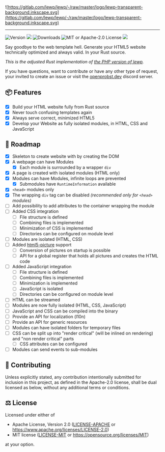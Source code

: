 ![https://gitlab.com/lewp/lewp/-/raw/master/logo/lewp-transparent-background.inkscape.svg](https://gitlab.com/lewp/lewp/-/raw/master/logo/lewp-transparent-background.inkscape.svg)

----------------

![Version](https://img.shields.io/crates/v/lewp?style=flat-square) [![](https://img.shields.io/docsrs/lewp?style=flat-square)](https://docs.rs/lewp) ![Downloads](https://img.shields.io/crates/d/lewp?style=flat-square) ![MIT or Apache-2.0 License](https://img.shields.io/crates/l/lewp?style=flat-square) [![](https://img.shields.io/discord/855726181142495242?color=154683&label=discord&style=flat-square)](https://discord.gg/nx7YtsjEbT)

Say goodbye to the web template hell. Generate your HTML5 website technically optimized and always valid. In your Rust source.

*This is the adjusted Rust implementation of [the PHP version of lewp](https://gitlab.com/lewp/lewp).*

If you have questions, want to contribute or have any other type of request, your invited to create an issue or visit the [openprobst.dev](https://openprobst.dev) discord server.

## 📦 Features

- [x] Build your HTML website fully from Rust source
- [x] Never touch confusing templates again
- [x] Always serve correct, minimized HTML5
- [x] Develop your Website as fully isolated modules, in HTML, CSS and JavaScript

## 🚌 Roadmap

- [x] Skeleton to create website with by creating the DOM
- [x] A webpage can have Modules
    - [x] Each module is surrounded by a wrapper `div`
- [x] A page is created with isolated modules (HTML only)
- [x] Modules can have Modules, infinite loops are prevented
    - [x] Submodules have `RuntimeInformation` available
- [x] `<head>` modules only
- [x] The wrapping `div` tag can be disabled *(recommended only for `<head>` modules)*
- [ ] Add possibility to add attributes to the container wrapping the module
- [ ] Added CSS integration
    - [ ] File structure is defined
    - [ ] Combining files is implemented
    - [ ] Minimization of CSS is implemented
    - [ ] Directories can be configured on module level
- [ ] Modules are isolated (HTML, CSS)
- [ ] Added [html5-picture](https://github.com/emirror-de/html5-picture) support
    - [ ] Conversion of pictures on startup is possible
    - [ ] API for a global register that holds all pictures and creates the HTML code
- [ ] Added JavaScript integration
    - [ ] File structure is defined
    - [ ] Combining files is implemented
    - [ ] Minimization is implemented
    - [ ] JavaScript is isolated
    - [ ] Directories can be configured on module level
- [ ] HTML can be streamed
- [ ] Modules are now fully isolated (HTML, CSS, JavaScript)
- [ ] JavaScript and CSS can be compiled into the binary
- [ ] Provide an API for localization (l10n)
- [ ] Provide an API for generic resources
- [ ] Modules can have isolated folders for temporary files
- [ ] CSS can be split up into "render critical" (will be inlined on rendering) and "non render critical" parts
    - [ ] CSS attributes can be configured
- [ ] Modules can send events to sub-modules

## 🤠 Contributing

Unless explicitly stated, any contribution intentionally submitted for inclusion in this project, as defined in the Apache-2.0 license, shall be dual licensed as below, without any additional terms or conditions.

## ⚖ License

Licensed under either of

- Apache License, Version 2.0 ([LICENSE-APACHE](https://github.com/emirror-de/naphtha/blob/main/LICENSE-APACHE) or https://www.apache.org/licenses/LICENSE-2.0)
- MIT license ([LICENSE-MIT](https://github.com/emirror-de/naphtha/blob/main/LICENSE-MIT) or https://opensource.org/licenses/MIT)

at your option.
